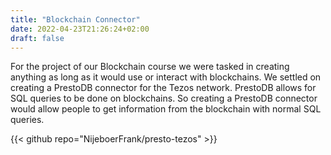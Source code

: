 ```yaml
---
title: "Blockchain Connector"
date: 2022-04-23T21:26:24+02:00
draft: false
---
```


For the project of our Blockchain course we were tasked in creating anything as long as it would use or interact with blockchains. We settled on creating a PrestoDB connector for the Tezos network. PrestoDB allows for SQL queries to be done on blockchains. So creating a PrestoDB connector would allow people to get information from the blockchain with normal SQL queries.

{{< github repo="NijeboerFrank/presto-tezos" >}}